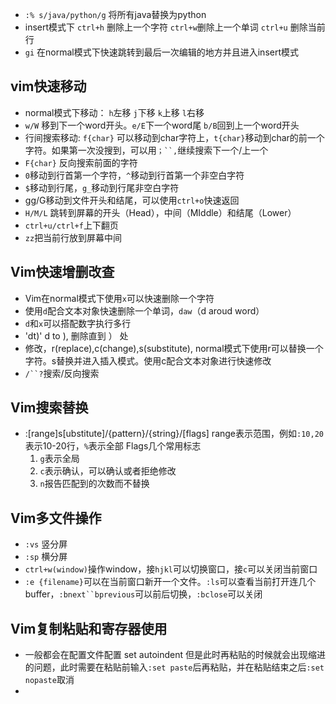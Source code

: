 
- `:% s/java/python/g` 将所有java替换为python
- insert模式下 `ctrl+h` 删除上一个字符  `ctrl+w`删除上一个单词  `ctrl+u` 删除当前行
- `gi` 在normal模式下快速跳转到最后一次编辑的地方并且进入insert模式
## vim快速移动
- normal模式下移动： `h`左移 `j`下移 `k`上移 `l`右移
- `w/W` 移到下一个word开头。`e/E`下一个word尾 `b/B`回到上一个word开头
- 行间搜索移动: `f{char}` 可以移动到char字符上，`t{char}`移动到char的前一个字符。如果第一次没搜到，可以用`；``,`继续搜索下一个/上一个
- `F{char}` 反向搜索前面的字符
- `0`移动到行首第一个字符，`^`移动到行首第一个非空白字符
- `$`移动到行尾，`g_`移动到行尾非空白字符
- gg/G移动到文件开头和结尾，可以使用`ctrl+o`快速返回
- `H/M/L` 跳转到屏幕的开头（Head），中间（MIddle）和结尾（Lower）
- `ctrl+u/ctrl+f`上下翻页
- `zz`把当前行放到屏幕中间
## Vim快速增删改查
- Vim在normal模式下使用`x`可以快速删除一个字符
- 使用`d`配合文本对象快速删除一个单词，`daw`（d aroud word）
- `d`和`x`可以搭配数字执行多行
- 'dt)' d to ), 删除直到  ）  处
- 修改，r(replace),c(change),s(substitute), normal模式下使用r可以替换一个字符。s替换并进入插入模式。使用c配合文本对象进行快速修改
- `/``?`搜索/反向搜索
## Vim搜索替换
- :[range]s[ubstitute]/{pattern}/{string}/[flags]
range表示范围，例如`:10,20`表示10-20行，`%`表示全部
Flags几个常用标志
  1. `g`表示全局
  2. `c`表示确认，可以确认或者拒绝修改
  3. `n`报告匹配到的次数而不替换
## Vim多文件操作
- `:vs` 竖分屏
- `:sp` 横分屏
- `ctrl+w(window)`操作window，接`hjkl`可以切换窗口，接`c`可以关闭当前窗口
- `:e {filename}`可以在当前窗口新开一个文件。`:ls`可以查看当前打开连几个buffer，`:bnext``bprevious`可以前后切换，`:bclose`可以关闭
## Vim复制粘贴和寄存器使用
- 一般都会在配置文件配置 set autoindent
  但是此时再粘贴的时候就会出现缩进的问题，此时需要在粘贴前输入`:set paste`后再粘贴，并在粘贴结束之后`:set nopaste`取消
- 
